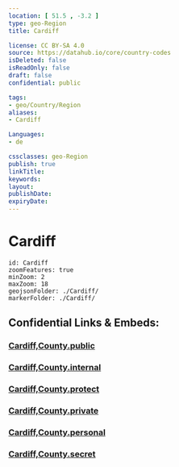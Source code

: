 ```yaml
---
location: [ 51.5 , -3.2 ] 
type: geo-Region
title: Cardiff

license: CC BY-SA 4.0
source: https://datahub.io/core/country-codes
isDeleted: false
isReadOnly: false
draft: false
confidential: public

tags:
- geo/Country/Region
aliases:
- Cardiff

Languages:
- de

cssclasses: geo-Region
publish: true
linkTitle: 
keywords: 
layout: 
publishDate: 
expiryDate: 
---
```


# Cardiff

```leaflet
id: Cardiff
zoomFeatures: true 
minZoom: 2 
maxZoom: 18
geojsonFolder: ./Cardiff/
markerFolder: ./Cardiff/
```


## Confidential Links & Embeds: 

### [Cardiff,County.public](/_public/\Earth\Continent\Europe\Europe~North\UK\Wales\counties~WalesCardiff,County.public.md) 

### [Cardiff,County.internal](/_internal/\Earth\Continent\Europe\Europe~North\UK\Wales\counties~WalesCardiff,County.internal.md) 

### [Cardiff,County.protect](/_protect/\Earth\Continent\Europe\Europe~North\UK\Wales\counties~WalesCardiff,County.protect.md) 

### [Cardiff,County.private](/_private/\Earth\Continent\Europe\Europe~North\UK\Wales\counties~WalesCardiff,County.private.md) 

### [Cardiff,County.personal](/_personal/\Earth\Continent\Europe\Europe~North\UK\Wales\counties~WalesCardiff,County.personal.md) 

### [Cardiff,County.secret](/_secret/\Earth\Continent\Europe\Europe~North\UK\Wales\counties~WalesCardiff,County.secret.md)


